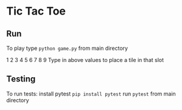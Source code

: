 # Tic Tac Toe
## Run
To play type ```python game.py``` from main directory 
 
1 2 3 
4 5 6 
7 8 9 
Type in above values to place a tile in that slot

## Testing
To run tests:
install pytest ```pip install pytest```
run ```pytest``` from main directory
